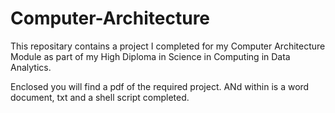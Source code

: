 # Computer-Architecture

This repositary contains a project I completed for my Computer Architecture Module as part of my High Diploma in Science in Computing in Data Analytics. 

Enclosed you will find a pdf of the required project. ANd within is a word document, txt and a shell script completed. 